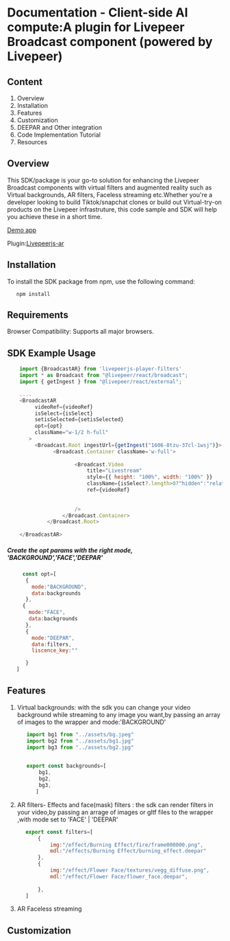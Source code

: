 # Documentation - Client-side AI compute:A plugin for Livepeer Broadcast component (powered by Livepeer)
## Content
1. Overview
2. Installation
3. Features
4. Customization
5. DEEPAR and Other integration
6. Code Implementation Tutorial
7. Resources

## Overview
This SDK/package is your go-to solution for enhancing the Livepeer Broadcast components with virtual filters and augmented reality such as Virtual backgrounds, AR filters, Faceless streaming etc.Whether you're a developer looking to build Tiktok/snapchat clones or build out Virtual-try-on products on the Livepeer infrastruture, this code sample and SDK will help you achieve these in a short time.

[Demo app](https://broadcast-fiiter-demo.vercel.app/)

Plugin:[Livepeerjs-ar](https://github.com/livepeer-ssai/IMA-Adwrapper-Livepeer)

## Installation
To install the SDK package from npm, use the following command:
```
   npm install 
```
## Requirements
Browser Compatibility: Supports all major browsers.

## SDK Example Usage
```js
    import {BroadcastAR} from 'livepeerjs-player-filters'
    import * as Broadcast from "@livepeer/react/broadcast";
    import { getIngest } from "@livepeer/react/external";

    ....
    <BroadcastAR
         videoRef={videoRef}
         isSelect={isSelect}
         setisSelected={setisSelected}
         opt={opt}
         className="w-1/2 h-full"
       >
         <Broadcast.Root ingestUrl={getIngest("1606-8tzu-37cl-1wsj")}>
               <Broadcast.Container className='w-full'>
                 
                      <Broadcast.Video
                          title="Livestream"
                          style={{ height: "100%", width: "100%" }}
                          className={isSelect?.length>0?"hidden":"relative "}
                          ref={videoRef} 
                          
                          
                      />
                  </Broadcast.Container>
             </Broadcast.Root>
        
    </BroadcastAR>


```
##### Create the opt params with the right mode, 'BACKGROUND','FACE','DEEPAR'

```js
     const opt=[
      {
        mode:"BACKGROUND",
        data:backgrounds
      },
     {
       mode:"FACE",
       data:backgrounds
      },
      {
        mode:"DEEPAR",
        data:filters,
        liscence_key:""

      }
   ]

```

## Features
1. Virtual backgrounds: with the sdk you can change your video background while streaming to any image you want,by passing an array of images to the wrapper and mode:'BACKGROUND'
   ```js
      import bg1 from "../assets/bg.jpeg"
      import bg2 from "../assets/bg1.jpg"
      import bg3 from "../assets/bg2.jpg"

      
      export const backgrounds=[
          bg1,
          bg2,
          bg3,
         ]

   ```
2. AR filters- Effects and face(mask) filters : the sdk can render filters in your video,by passing an arrage of images or gltf files to the wrapper ,with mode set to 'FACE' | 'DEEPAR'
```js
      export const filters=[
          {
              img:"/effect/Burning Effect/fire/frame000000.png",
              mdl:"/effects/Burning Effect/burning_effect.deepar"
          },
          {
              img:"/effect/Flower Face/textures/vegg_diffuse.png",
              mdl:"/effect/Flower Face/flower_face.deepar",
      
          },
      ]
```

3. AR Faceless streaming  



## Customization
